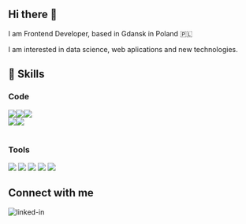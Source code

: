 <h2>Hi there 👋 </h2>

I am Frontend Developer, based in Gdansk in Poland 🇵🇱

I am interested in data science, web aplications and new technologies.

<h2>💪 Skills </h2>
<h3>Code</h3>
<div>
<img src="https://camo.githubusercontent.com/25caf37c80ad19ff23ec96a855c2cebcca7c985a30f1c72a6516b0ac334c6b51/68747470733a2f2f696d672e736869656c64732e696f2f62616467652f436f64652d52656163742d696e666f726d6174696f6e616c3f7374796c653d666c6174266c6f676f3d726561637426636f6c6f723d363144414642"><img src="https://camo.githubusercontent.com/4bb5d251c475790f5afd0fcddc514d8d960683b3c97c842f77f1ce1e04104647/68747470733a2f2f696d672e736869656c64732e696f2f62616467652f436f64652d547970655363726970742d696e666f726d6174696f6e616c3f7374796c653d666c6174266c6f676f3d5479706553637269707426636f6c6f723d316533373939"><img src="https://camo.githubusercontent.com/25caf37c80ad19ff23ec96a855c2cebcca7c985a30f1c72a6516b0ac334c6b51/68747470733a2f2f696d672e736869656c64732e696f2f62616467652f436f64652d52656163742d696e666f726d6174696f6e616c3f7374796c653d666c6174266c6f676f3d726561637426636f6c6f723d363144414642"> <br>
<img src="https://camo.githubusercontent.com/92446f16de694c45788d547a4595e21c0bf47a7dac1e1fd2eeb4e0898b3faf37/68747470733a2f2f696d672e736869656c64732e696f2f62616467652f436f64652d4e6f64654a532d696e666f726d6174696f6e616c3f7374796c653d666c6174266c6f676f3d4e6f6465646f746a7326636f6c6f723d316464316131"><img src="https://camo.githubusercontent.com/9d52a4ed8298c7ea061de0f041ddfa608aaa5d2c2b43c00a39688c5be165dd4a/68747470733a2f2f696d672e736869656c64732e696f2f62616467652f436f64652d507974686f6e2d696e666f726d6174696f6e616c3f7374796c653d666c6174266c6f676f3d507974686f6e">
</div><br>
<h3>Tools</h3>
<img src="https://camo.githubusercontent.com/6184200a6f1d7ac8a2d33bbcf8dc7c78cd1c9d2aafcf1a6383acd3415e08c0b4/68747470733a2f2f696d672e736869656c64732e696f2f62616467652f546f6f6c732d4c696e75782d696e666f726d6174696f6e616c3f7374796c653d666c6174266c6f676f3d4c696e757826636f6c6f723d646364646531">
<img src="https://camo.githubusercontent.com/1b4904851daa9701dbab886bfa98b80d22255f7da987625882b1bbd0ca9d5f50/68747470733a2f2f696d672e736869656c64732e696f2f62616467652f546f6f6c732d4d7953514c2d696e666f726d6174696f6e616c3f7374796c653d666c6174266c6f676f3d4d7953514c26636f6c6f723d303064326433">
<img src="https://camo.githubusercontent.com/a7b893ab9aa2271afee67387ab18fb8ed570cdf33ec5dcb8f497e5c560f22a5f/68747470733a2f2f696d672e736869656c64732e696f2f62616467652f546f6f6c732d506f737467726553514c2d696e666f726d6174696f6e616c3f7374796c653d666c6174266c6f676f3d506f737467726573716c26636f6c6f723d313537324236">
<img src="https://img.shields.io/badge/Tools-MongoDB-green">
<img src="https://camo.githubusercontent.com/881c1f269b575c9ea418a3628b54f0d88e1c9444979e3ecf56478949d173688d/68747470733a2f2f696d672e736869656c64732e696f2f62616467652f546f6f6c732d4669676d612d696e666f726d6174696f6e616c3f7374796c653d666c6174266c6f676f3d4669676d6126636f6c6f723d316533373939">
<br>
<h2>Connect with me</h2>
<a href="https://www.linkedin.com/in/rafał-arnista-8333341b4"><img align="left" alt="linked-in" src="https://img.shields.io/badge/linkedin-%230077B5.svg?&style=for-the-badge&logo=linkedin&logoColor=white"</a>
  
